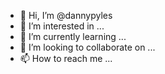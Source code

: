 - 👋 Hi, I’m @dannypyles
- 👀 I’m interested in ...
- 🌱 I’m currently learning ...
- 💞️ I’m looking to collaborate on ...
- 📫 How to reach me ...

<!---
dannypyles/dannypyles is a ✨ special ✨ repository because its `README.md` (this file) appears on your GitHub profile.
You can click the Preview link to take a look at your changes.
--->
